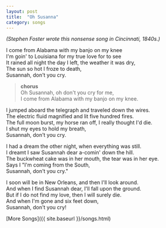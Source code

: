 ```yaml
---
layout: post
title:  "Oh Susanna"
category: songs
---
```


_(Stephen Foster wrote this nonsense song in Cincinnati, 1840s.)_  
  
I come from Alabama with my banjo on my knee   
I'm goin' to Louisiana for my true love for to see   
It rained all night the day I left, the weather it was dry,   
The sun so hot I froze to death,   
Susannah, don't you cry.  
  
> **chorus**  
> Oh Susannah, oh don't you cry for me,   
> I come from Alabama with my banjo on my knee.  
  
I jumped aboard the telegraph and traveled down the wires.   
The electric fluid magnified and lit five hundred fires.   
The full moon burst, my horse ran off, I really thought I'd die.   
I shut my eyes to hold my breath,   
Susannah, don't you cry.  
  
I had a dream the other night, when everything was still.   
I dreamt I saw Susannah dear a-comin' down the hill.   
The buckwheat cake was in her mouth, the tear was in her eye.   
Says I "I'm coming from the South,   
Susannah, don't you cry."  
  
I soon will be in New Orleans, and then I'll look around.   
And when I find Susannah dear, I'll fall upon the ground.   
But if I do not find my love, then I will surely die.   
And when I'm gone and six feet down,   
Susannah, don't you cry!  

[More Songs]({{ site.baseurl }}/songs.html)

